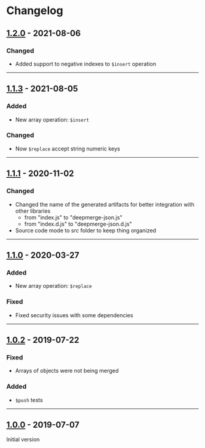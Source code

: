 # Changelog

## [1.2.0] - 2021-08-06

### Changed
* Added support to negative indexes to `$insert` operation

---

## [1.1.3] - 2021-08-05

### Added
* New array operation: `$insert`

### Changed
* Now `$replace` accept string numeric keys 

---

## [1.1.1] - 2020-11-02

### Changed
* Changed the name of the generated artifacts for better integration with other libraries
	* from "index.js" to "deepmerge-json.js"
	* from "index.d.js" to "deepmerge-json.d.js"
* Source code mode to src folder to keep thing organized

---

## [1.1.0] - 2020-03-27

### Added
* New array operation: `$replace`

### Fixed
* Fixed security issues with some dependencies

---

## [1.0.2] - 2019-07-22

### Fixed
* Arrays of objects were not being merged

### Added
* `$push` tests

---

## [1.0.0] - 2019-07-07

Initial version


[1.2.0]: https://github.com/kleber-swf/deepmerge-json/tree/v1.2.0
[1.1.3]: https://github.com/kleber-swf/deepmerge-json/tree/v1.1.3
[1.1.1]: https://github.com/kleber-swf/deepmerge-json/tree/v1.1.1
[1.1.0]: https://github.com/kleber-swf/deepmerge-json/tree/v1.1.0
[1.0.2]: https://github.com/kleber-swf/deepmerge-json/tree/v1.0.2
[1.0.0]: https://github.com/kleber-swf/deepmerge-json/tree/v1.0.0